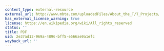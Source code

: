 ```yaml
---
content_type: external-resource
external_url: http://www.mbta.com/uploadedFiles/About_the_T/T_Projects/T_Projects_List/2006%20Service%20Delivery%20Policy%281%29.pdf
has_external_license_warning: true
license: https://en.wikipedia.org/wiki/All_rights_reserved
status: ''
title: PDF
uid: 2e37ad12-969a-4896-bff5-e566ae9a1efc
wayback_url: ''
---
```

